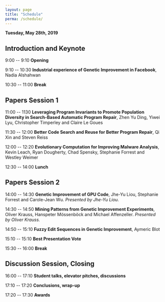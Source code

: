 ```yaml
---                                                                     
layout: page                                                            
title: "Schedule"                                                        
perma: /schedule/                                                        
---      
```


**Tuesday, May 28th, 2019**

## Introduction and Keynote

9:00 -- 9:10 **Opening**

9:10 -- 10:30 **Industrial experience of Genetic Improvement in Facebook**, Nadia Alshahwan

10:30 -- 11:00 **Break**

## Papers Session 1

11:00 -- 1130 **Leveraging Program Invariants to Promote Population Diversity in Search-Based Automatic Program Repair**, Zhen Yu Ding, Yiwei Lyu, Christopher Timperley and Claire Le Goues

11:30 -- 12:00 **Better Code Search and Reuse for Better Program Repair**, Qi Xin and Steven Reiss

12:00 -- 12:20 **Evolutionary Computation for Improving Malware Analysis**, Kevin Leach, Ryan Dougherty, Chad Spensky, Stephanie Forrest and Westley Weimer

12:30 -- 14:00 **Lunch**

## Papers Session 2

14:00 -- 14:30 **Genetic Improvement of GPU Code**, Jhe-Yu Liou, Stephanie Forrest and Carole-Jean Wu. _Presented by Jhe-Yu Liou._ 

14:30 -- 14:50 **Mining Patterns from Genetic Improvement Experiments**, Oliver Krauss, Hanspeter Mössenböck and Michael Affenzeller. _Presented by Oliver Krauss._

14:50 -- 15:10 **Fuzzy Edit Sequences in Genetic Improvement**, Aymeric Blot

15:10 -- 15:10 **Best Presentation Vote**

15:30 -- 16:00 **Break**

## Discussion Session, Closing

16:00 -- 17:10 **Student talks, elevator pitches, discussions**

17:10 -- 17:20 **Conclusions, wrap-up**

17:20 -- 17:30 **Awards**
